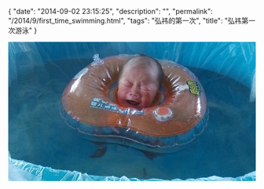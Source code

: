 {
  "date": "2014-09-02 23:15:25",
  "description": "",
  "permalink": "/2014/9/first_time_swimming.html",
  "tags": "弘祎的第一次",
  "title": "弘祎第一次游泳"
}

![](/image/IMG_20140903_095641.jpg)